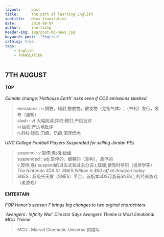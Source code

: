 ```yaml
---
layout:     post
title:      The path of learning English
subtitle:   News translation
date:       2018-08-07
author:     inertia1p
header-img: img/post-bg-news.jpg
keywords_post:  "English"
catalog: true
tags:
    - English
    - TRANSLATION
---
```


## 7TH AUGUST

#### TOP

*Climate change:'Hothouse Earth' risks even if CO2 emissions slashed*  
>emissions : n.排放，辐射;排放物，散发物（尤指气体）;（书刊）发行，发布（通知）    
>slash : vt.大幅削减;挥砍;鞭打;严厉批评  
         vi.猛砍;严厉地批评  
         n.斜线;猛砍;刀痕，伤痕;沼泽低地  

*UNC College Football Players Suspended for selling Jordan PEs*  
>suspend : v.暂停;悬;挂;延缓  
 suspended : adj.暂停的，缓期的（宣判），悬浮的  
             v.暂停;悬( suspend的过去式和过去分词 );延缓;使暂时停职（或停学等）
*The Nintendo 3DS XL SNES Edition is $50 off at Amazon today*  
> SNES : 超级任天堂（SNES）平台，该版本3DS可游玩SNES上的经典游戏（老游戏）  

#### ENTERTAIN

*FOR Honor's season 7 brings big changes to two orginal charachters*

*'Avengers : Infinity War' Director Says Avengers Theme is Most Emotional MCU Theme*
>MCU : Marvel Cinematic Universe 的缩写  

